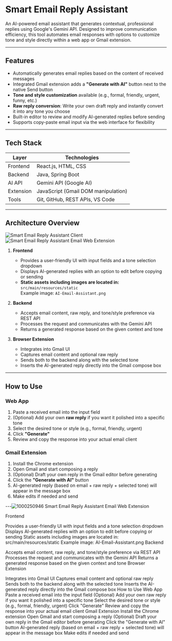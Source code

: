 # Smart Email Reply Assistant

An AI-powered email assistant that generates contextual, professional replies using Google's Gemini API. Designed to improve communication efficiency, this tool automates email responses with options to customize tone and style directly within a web app or Gmail extension.

---

## Features

- Automatically generates email replies based on the content of received messages  
- Integrated Gmail extension adds a **"Generate with AI"** button next to the native Send button  
- **Tone and style customization** available (e.g., formal, friendly, urgent, funny, etc.)  
- **Raw reply conversion**: Write your own draft reply and instantly convert it into any tone you choose  
- Built-in editor to review and modify AI-generated replies before sending  
- Supports copy-paste email input via the web interface for flexibility  

---

## Tech Stack

| Layer        | Technologies                          |
|--------------|---------------------------------------|
| Frontend     | React.js, HTML, CSS                   |
| Backend      | Java, Spring Boot                     |
| AI API       | Gemini API (Google AI)                |
| Extension    | JavaScript (Gmail DOM manipulation)   |
| Tools        | Git, GitHub, REST APIs, VS Code       |

---

## Architecture Overview

![Smart Email Reply Assistant Client](src/main/resources/static/AI-Email-Assistant.jpeg)  
![Smart Email Reply Assistant Email Web Extension](src/main/resources/static/EmailWebExtension.jpeg)

1. **Frontend**
    - Provides a user-friendly UI with input fields and a tone selection dropdown
    - Displays AI-generated replies with an option to edit before copying or sending
    - **Static assets including images are located in:**  
      `src/main/resources/static`  
      Example image: `AI-Email-Assistant.png`

2. **Backend**
    - Accepts email content, raw reply, and tone/style preference via REST API
    - Processes the request and communicates with the Gemini API
    - Returns a generated response based on the given context and tone

3. **Browser Extension**
    - Integrates into Gmail UI
    - Captures email content and optional raw reply  
    - Sends both to the backend along with the selected tone  
    - Inserts the AI-generated reply directly into the Gmail compose box

---

## How to Use

### Web App

1. Paste a received email into the input field  
2. (Optional) Add your own **raw reply** if you want it polished into a specific tone  
3. Select the desired tone or style (e.g., formal, friendly, urgent)  
4. Click **"Generate"**  
5. Review and copy the response into your actual email client  

### Gmail Extension

1. Install the Chrome extension  
2. Open Gmail and start composing a reply  
3. (Optional) Draft your own reply in the Gmail editor before generating  
4. Click the **"Generate with AI"** button  
5. AI-generated reply (based on email + raw reply + selected tone) will appear in the message box  
6. Make edits if needed and send  

---![1000250946](https://github.com/user-attachments/assets/4498bca9-048c-4c4d-83c8-739b494079cb)
Smart Email Reply Assistant Email Web Extension

Frontend

Provides a user-friendly UI with input fields and a tone selection dropdown
Displays AI-generated replies with an option to edit before copying or sending
Static assets including images are located in:
src/main/resources/static
Example image: AI-Email-Assistant.png
Backend

Accepts email content, raw reply, and tone/style preference via REST API
Processes the request and communicates with the Gemini API
Returns a generated response based on the given context and tone
Browser Extension

Integrates into Gmail UI
Captures email content and optional raw reply
Sends both to the backend along with the selected tone
Inserts the AI-generated reply directly into the Gmail compose box
How to Use
Web App
Paste a received email into the input field
(Optional) Add your own raw reply if you want it polished into a specific tone
Select the desired tone or style (e.g., formal, friendly, urgent)
Click "Generate"
Review and copy the response into your actual email client
Gmail Extension
Install the Chrome extension
Open Gmail and start composing a reply
(Optional) Draft your own reply in the Gmail editor before generating
Click the "Generate with AI" button
AI-generated reply (based on email + raw reply + selected tone) will appear in the message box
Make edits if needed and send
